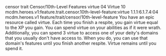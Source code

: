<ability>
  <metadata>
    <class>censor</class>
    <feature_type>trait</feature_type>
    <file_dpath>Censor/10th-Level Features</file_dpath>
    <item_id>virtue</item_id>
    <item_index>04</item_index>
    <item_name>Virtue</item_name>
    <level>10</level>
    <scc>mcdm.heroes.v1:feature.trait.censor.10th-level-feature:virtue</scc>
    <scdc>1.1.1:6.1.7.4:04</scdc>
    <source>mcdm.heroes.v1</source>
    <type>feature/trait/censor/10th-level-feature</type>
  </metadata>
  <effects>
    <effect type="mundane">You have an epic resource called virtue. Each time you finish a respite, you gain virtue equal to the XP you gain. You can spend virtue on your abilities as if it were wrath.
Additionally, you can spend 3 virtue to access one of your deity&apos;s domains that you usually don&apos;t have access to. When you do, you can use that domain&apos;s features until you finish another respite.
Virtue remains until you spend it.</effect>
  </effects>
</ability>
